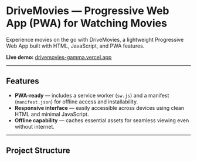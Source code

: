 # DriveMovies — Progressive Web App (PWA) for Watching Movies

Experience movies on the go with DriveMovies, a lightweight Progressive Web App built with HTML, JavaScript, and PWA features.

**Live demo:** [drivemovies-gamma.vercel.app](https://drivemovies-gamma.vercel.app)

---

##  Features

- **PWA-ready** — includes a service worker (`sw.js`) and a manifest (`manifest.json`) for offline access and installability.
- **Responsive interface** — easily accessible across devices using clean HTML and minimal JavaScript.
- **Offline capability** — caches essential assets for seamless viewing even without internet.

---

##  Project Structure

